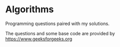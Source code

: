 # Algorithms
Programming questions paired with my solutions.

The questions and some base code are provided by https://www.geeksforgeeks.org
